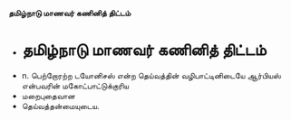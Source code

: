 **தமிழ்நாடு மாணவர் கணினித் திட்டம்**
- # தமிழ்நாடு மாணவர் கணினித் திட்டம்
- n. பெற்றோரற்ற டயோனிசஸ் என்ற தெய்வத்தின் வழிபாட்டினிடையே ஆர்பியஸ் என்பவரின் மகோட்பாட்டுக்குரிய
- மறைபுதைவான
- தெய்வத்தன்மையுடைய.

